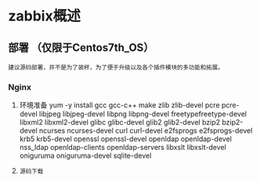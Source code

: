# zabbix概述
## 部署 （仅限于Centos7th_OS）
    建议源码部署，并不是为了装杯，为了便于升级以及各个插件模块的多功能和拓展。
### Nginx
1.    环境准备
       yum -y install gcc gcc-c++ make zlib zlib-devel pcre pcre-devel libjpeg libjpeg-devel libpng libpng-devel freetypefreetype-devel libxml2 libxml2-devel glibc glibc-devel glib2 glib2-devel bzip2 bzip2-devel ncurses ncurses-devel curl curl-devel e2fsprogs e2fsprogs-devel krb5 krb5-devel openssl openssl-devel openldap openldap-devel nss_ldap openldap-clients openldap-servers libxslt libxslt-devel  oniguruma oniguruma-devel sqlite-devel
2.     源码下载
        